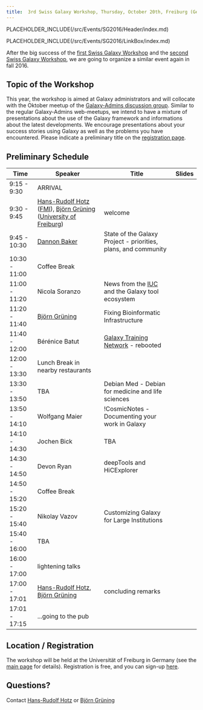 ```yaml
---
title:  3rd Swiss Galaxy Workshop, Thursday, October 20th, Freiburg (Germany) 
---
```

PLACEHOLDER_INCLUDE(/src/Events/SG2016/Header/index.md)



PLACEHOLDER_INCLUDE(/src/Events/SG2016/LinkBox/index.md)

After the big success of the [first Swiss Galaxy Workshop](/src/Events/Switzerland2012/index.md) and the [second Swiss Galaxy Workshop](/src/Events/Switzerland2014/index.md), we are going to organize a similar event again in fall 2016.


## Topic of the Workshop

This year, the workshop is aimed at Galaxy administrators and will collocate with the Oktober meetup of the  [Galaxy-Admins discussion group](/src/Community/GalaxyAdmins/index.md). Similar to the regular Galaxy-Admins web-meetups, we intend to have a mixture of presentations about the use of the Galaxy framework and informations about the latest developments. We encourage presentations about your success stories using Galaxy as well as the problems you have encountered. Please indicate a preliminary title on the [registration page](https://docs.google.com/forms/d/1mRO4uNXQd8jL1I9JNiQ4xd0fnrZKlQPQSORgJCpDeqg).

## Preliminary Schedule


| Time |  Speaker  |  Title  |  Slides  | 
| ---- | -------- | ------ | ------- | 
| 9:15 - 9:30 |  ARRIVAL  | 
| 9:30 - 9:45 |  [Hans-Rudolf Hotz](/src/HansrudolfHotz/index.md) ([FMI](http://www.fmi.ch/)), [Björn Grüning](/src/BjoernGruening/index.md) ([University of Freiburg](http://www.uni-freiburg.de/))  |  welcome  |   | 
| 9:45 - 10:30 |  [Dannon Baker](/src/DannonBaker/index.md)  |  State of the Galaxy Project - priorities, plans, and community  |   | 
| 10:30 - 11:00 |  Coffee Break  | 
| 11:00 - 11:20 |  Nicola Soranzo  |  News from the [IUC](/src/IUC/index.md) and the Galaxy tool ecosystem  |   | 
| 11:20 - 11:40 |  [Björn Grüning](/src/BjoernGruening/index.md)  |  Fixing Bioinformatic Infrastructure  |   | 
| 11:40 - 12:00 |  Bérénice Batut  |  [Galaxy Training Network](/src/Teach/GTN/index.md) - rebooted  |   | 
| 12:00 - 13:30 |  Lunch Break in nearby restaurants  | 
| 13:30 - 13:50 |  TBA  |  Debian Med - Debian for medicine and life sciences  |   | 
| 13:50 - 14:10 |  Wolfgang Maier  |  !CosmicNotes - Documenting your work in Galaxy  |   | 
| 14:10 - 14:30 |  Jochen Bick  |  TBA  |   | 
| 14:30 - 14:50 |  Devon Ryan  |  deepTools and HiCExplorer  |   | 
| 14:50 - 15:20 |  Coffee Break  | 
| 15:20 - 15:40 |  Nikolay Vazov  |  Customizing Galaxy for Large Institutions  |   | 
| 15:40 - 16:00 |  TBA  |   |   | 
| 16:00 - 17:00 |  lightening talks  |   |   | 
| 17:00 - 17:01 |  [Hans-Rudolf Hotz](/src/HansrudolfHotz/index.md), [Björn Grüning](/src/BjoernGruening/index.md)  |  concluding remarks  |   | 
| 17:01 - 17:15 |  ...going to the pub  | 


## Location / Registration

The workshop will be held at the Universität of Freiburg in Germany (see the [main page](/src/Events/SG2016/index.md) for details). Registration is free, and you can sign-up [here](https://docs.google.com/forms/d/1mRO4uNXQd8jL1I9JNiQ4xd0fnrZKlQPQSORgJCpDeqg).

## Questions?

Contact [Hans-Rudolf Hotz](/src/HansrudolfHotz/index.md) or [Björn Grüning](/src/BjoernGruening/index.md)
